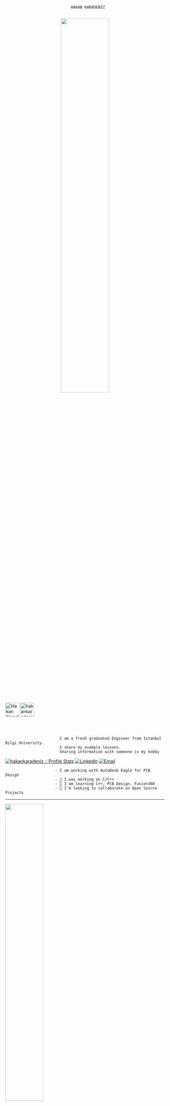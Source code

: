 ```
                             HAKAN KARADENİZ
                                                                           
```
<p align="center">
<img src="https://c4.wallpaperflare.com/wallpaper/821/34/358/circuits-city-cpu-skyscraper-wallpaper-preview.jpg" width="55%">
</p>

<a href="https://www.linkedin.com/in/karadenizhakan"><img align="left" alt="Hakan Karadeniz" width="44px" src="https://raw.githubusercontent.com/peterthehan/peterthehan/master/assets/linkedin.svg" /></a>
<a href="https://hakankaradeniz.github.io/" target="_blank"><img src="https://icon-library.com/images/icon-website-png/icon-website-png-0.jpg" alt="hakankaradeniz" width="44px"></a>
  
<br />
<br />

                            I am a fresh graduated Engineer from Istanbul Bilgi University.
                            I share my example lessons.
                            Sharing information with someone is my hobby 
<p align="center">

<a href="https://github.com/hakankaradeniz" target="_blank"><img src="https://komarev.com/ghpvc/?username=hakankaradeniz&color=orange" alt="hakankaradeniz :: Profile Stats"></a>
<a href="https://www.linkedin.com/in/karadenizhakan/" target="_blank"><img alt="LinkedIn" src="https://img.shields.io/badge/LinkedIn-@hakankaradeniz-blue?style=flat&logo=linkedin"></a>
<a href="mailto:hakan.karadeniz@outlook.com" target="_blank"><img alt="Email" src="https://img.shields.io/badge/Email-hakan.karadeniz@gmail.com-yellowgreen?style=flat&logo=gmail"></a>
</p>


                          - I am working with AutoDesk Eagle for PCB Design 
                          - 🔭 I was working on C/C++ 
                          - 🌱 I am learning C++, PCB Design, Fusion360 
                          - 👯 I’m looking to collaborate on Open Source Projects



-----------------------------

<img width="49%" src=""> 

